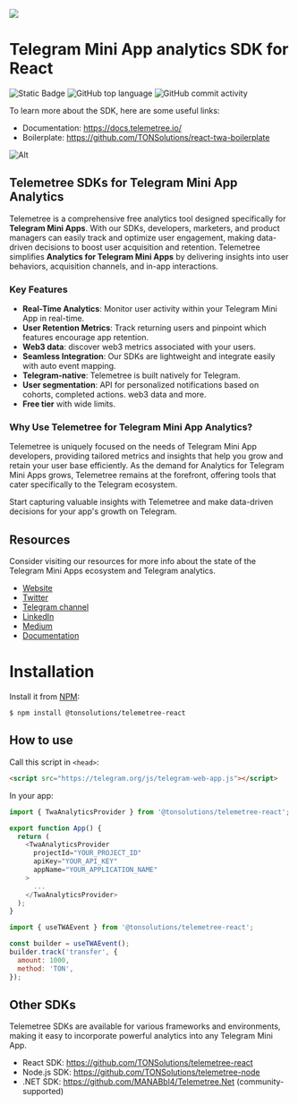 ![](https://tc-images-api.s3.eu-central-1.amazonaws.com/gif_cropped.gif)

# Telegram Mini App analytics SDK for React

![Static Badge](https://img.shields.io/badge/build-passing-brightgreen?style=flat) ![GitHub top language](https://img.shields.io/github/languages/top/tonsolutions/telemetree-react) ![GitHub commit activity](https://img.shields.io/github/commit-activity/w/tonsolutions/telemetree-react)

To learn more about the SDK, here are some useful links:

- Documentation: https://docs.telemetree.io/
- Boilerplate: https://github.com/TONSolutions/react-twa-boilerplate

![Alt](https://repobeats.axiom.co/api/embed/71dde1ce0ebd118019e03f5e9ba6a9d0898f3d70.svg "Repobeats analytics image")

## Telemetree SDKs for Telegram Mini App Analytics

Telemetree is a comprehensive free analytics tool designed specifically for **Telegram Mini Apps**. With our SDKs, developers, marketers, and product managers can easily track and optimize user engagement, making data-driven decisions to boost user acquisition and retention. Telemetree simplifies **Analytics for Telegram Mini Apps** by delivering insights into user behaviors, acquisition channels, and in-app interactions.

### Key Features
- **Real-Time Analytics**: Monitor user activity within your Telegram Mini App in real-time.
- **User Retention Metrics**: Track returning users and pinpoint which features encourage app retention.
- **Web3 data**: discover web3 metrics associated with your users.
- **Seamless Integration**: Our SDKs are lightweight and integrate easily with auto event mapping.
- **Telegram-native**: Telemetree is built natively for Telegram.
- **User segmentation**: API for personalized notifications based on cohorts, completed actions. web3 data and more.
- **Free tier** with wide limits.

### Why Use Telemetree for Telegram Mini App Analytics?

Telemetree is uniquely focused on the needs of Telegram Mini App developers, providing tailored metrics and insights that help you grow and retain your user base efficiently. As the demand for Analytics for Telegram Mini Apps grows, Telemetree remains at the forefront, offering tools that cater specifically to the Telegram ecosystem.

Start capturing valuable insights with Telemetree and make data-driven decisions for your app's growth on Telegram.

## Resources
Consider visiting our resources for more info about the state of the Telegram Mini Apps ecosystem and Telegram analytics.

- [Website](https://www.telemetree.io/)
- [Twitter](https://x.com/telemetree_HQ) 
- [Telegram channel](https://t.me/telemetree_en)
- [LinkedIn](https://linkedin.com/company/telemetree) 
- [Medium](https://medium.com/@telemetree)
- [Documentation](https://docs.telemetree.io/)

# Installation

Install it from [NPM](https://www.npmjs.com/package/@tonsolutions/telemetree-react):

```
$ npm install @tonsolutions/telemetree-react
```

## How to use

Call this script in `<head>`:

```html
<script src="https://telegram.org/js/telegram-web-app.js"></script>
```

In your app:

```javascript
import { TwaAnalyticsProvider } from '@tonsolutions/telemetree-react';

export function App() {
  return (
    <TwaAnalyticsProvider
      projectId="YOUR_PROJECT_ID"
      apiKey="YOUR_API_KEY"
      appName="YOUR_APPLICATION_NAME"
    >
      ...
    </TwaAnalyticsProvider>
  );
}
```

```js
import { useTWAEvent } from '@tonsolutions/telemetree-react';

const builder = useTWAEvent();
builder.track('transfer', {
  amount: 1000,
  method: 'TON',
});
```
## Other SDKs
Telemetree SDKs are available for various frameworks and environments, making it easy to incorporate powerful analytics into any Telegram Mini App.
- React SDK: https://github.com/TONSolutions/telemetree-react
- Node.js SDK: https://github.com/TONSolutions/telemetree-node
- .NET SDK: https://github.com/MANABbl4/Telemetree.Net (community-supported)
